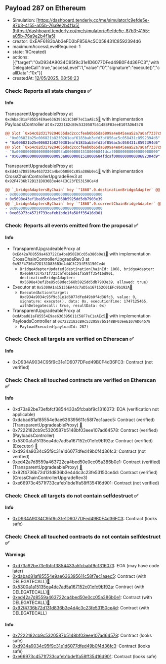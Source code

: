 ## Payload 287 on Ethereum

- Simulation: [https://dashboard.tenderly.co/me/simulator/c9efde5e-87b3-4155-a05b-76a9e2b4f1a5](https://dashboard.tenderly.co/me/simulator/c9efde5e-87b3-4155-a05b-76a9e2b4f1a5)
- creator: 0xEAF6183bAb3eFD3bF856Ac5C058431C8592394d6
- maximumAccessLevelRequired: 1
- state: 1(Created)
- actions: [{"target":"0xD934A9034C95f9c31e1D6077DFed49B0F4d36FC3","withDelegateCall":true,"accessLevel":1,"value":"0","signature":"execute()","callData":"0x"}]
- createdAt: [12/05/2025, 08:58:23](https://etherscan.io/tx/0x906594dce02ed2baf05a163ff9d95357deb979a9638513a9828982359c4775cb)

### Check: Reports all state changes :white_check_mark:

#### Info


TransparentUpgradeableProxy at `0xdAbad81aF85554E9ae636395611C58F7eC1aAEc5`[:ghost:](https://github.com/bgd-labs/aave-address-book "GovernanceV3Ethereum.PAYLOADS_CONTROLLER") with implementation PayloadsController at `0x7222182cB9c5320587b5148BF03eeE107AD64578`
```diff
@@ Slot `0x64c02d3179204055dad2cccfeeb0b65da6899a4e845aea52a7a0af7337c9130f` @@
- "0x006821b25e006821b82f0201eaf6183bab3efd3bf856ac5c058431c8592394d6"
+ "0x006821b25e006821b82f0301eaf6183bab3efd3bf856ac5c058431c8592394d6"
@@ Slot `0x64c02d3179204055dad2cccfeeb0b65da6899a4e845aea52a7a0af7337c91310` @@
- "0x000000000000000000093a80000001518000684fdcaf00000000000000000000"
+ "0x000000000000000000093a80000001518000684fdcaf000000000000682304d9"
```

TransparentUpgradeableProxy at `0xEd42a7D8559a463722Ca4beD50E0Cc05a386b0e1`[:ghost:](https://github.com/bgd-labs/aave-address-book "GovernanceV3Ethereum.CROSS_CHAIN_CONTROLLER") with implementation CrossChainControllerUpgradeRev3 at `0x92F4736b72D131D836B3e4d4C3C23fE53150Ce4d`
```diff
@@ `_bridgeAdaptersByChain` key `"1868".0.destinationBridgeAdapter` @@
- 0x0000000000000000000000000000000000000000
+ 0x5698e43ef1be85c68dec568b5925dd5db7903e39
@@ `_bridgeAdaptersByChain` key `"1868".0.currentChainBridgeAdapter` @@
- 0x0000000000000000000000000000000000000000
+ 0xe66973c4571f733cafeb1bde1fa58ff35416d901
```


### Check: Reports all events emitted from the proposal :white_check_mark:

#### Info

- TransparentUpgradeableProxy at `0xEd42a7D8559a463722Ca4beD50E0Cc05a386b0e1`[:ghost:](https://github.com/bgd-labs/aave-address-book "GovernanceV3Ethereum.CROSS_CHAIN_CONTROLLER") with implementation CrossChainControllerUpgradeRev3 at `0x92F4736b72D131D836B3e4d4C3C23fE53150Ce4d`
  - `BridgeAdapterUpdated(destinationChainId: 1868, bridgeAdapter: 0xe66973c4571f733cafeb1bde1fa58ff35416d901, destinationBridgeAdapter: 0x5698e43ef1be85c68dec568b5925dd5db7903e39, allowed: true)`
- Executor at `0x5300A1a15135EA4dc7aD5a167152C01EFc9b192A`[:ghost:](https://github.com/bgd-labs/aave-address-book "AaveV2Ethereum.POOL_ADMIN, AaveV2EthereumAMM.POOL_ADMIN, AaveV3Ethereum.ACL_ADMIN, AaveV3EthereumEtherFi.ACL_ADMIN, AaveV3EthereumLido.ACL_ADMIN, GovernanceV3Ethereum.EXECUTOR_LVL_1")
  - `ExecutedAction(target: 0xd934a9034c95f9c31e1d6077dfed49b0f4d36fc3, value: 0, signature: execute(), data: 0x, executionTime: 1747125465, withDelegatecall: true, resultData: 0x)`
- TransparentUpgradeableProxy at `0xdAbad81aF85554E9ae636395611C58F7eC1aAEc5`[:ghost:](https://github.com/bgd-labs/aave-address-book "GovernanceV3Ethereum.PAYLOADS_CONTROLLER") with implementation PayloadsController at `0x7222182cB9c5320587b5148BF03eeE107AD64578`
  - `PayloadExecuted(payloadId: 287)`

### Check: Check all targets are verified on Etherscan :white_check_mark:

#### Info

- 0xD934A9034C95f9c31e1D6077DFed49B0F4d36FC3: Contract (not verified) 

### Check: Check all touched contracts are verified on Etherscan :white_check_mark:

#### Info

- 0xd73a92be73efbfcf3854433a5fcbabf9c1316073: EOA (verification not applicable)
- 0xdabad81af85554e9ae636395611c58f7ec1aaec5: Contract (verified) (TransparentUpgradeableProxy) [:ghost:](https://github.com/bgd-labs/aave-address-book "GovernanceV3Ethereum.PAYLOADS_CONTROLLER")
- 0x7222182cb9c5320587b5148bf03eee107ad64578: Contract (verified) (PayloadsController) 
- 0x5300a1a15135ea4dc7ad5a167152c01efc9b192a: Contract (verified) (Executor) [:ghost:](https://github.com/bgd-labs/aave-address-book "AaveV2Ethereum.POOL_ADMIN, AaveV2EthereumAMM.POOL_ADMIN, AaveV3Ethereum.ACL_ADMIN, AaveV3EthereumEtherFi.ACL_ADMIN, AaveV3EthereumLido.ACL_ADMIN, GovernanceV3Ethereum.EXECUTOR_LVL_1")
- 0xd934a9034c95f9c31e1d6077dfed49b0f4d36fc3: Contract (not verified) 
- 0xed42a7d8559a463722ca4bed50e0cc05a386b0e1: Contract (verified) (TransparentUpgradeableProxy) [:ghost:](https://github.com/bgd-labs/aave-address-book "GovernanceV3Ethereum.CROSS_CHAIN_CONTROLLER")
- 0x92f4736b72d131d836b3e4d4c3c23fe53150ce4d: Contract (verified) (CrossChainControllerUpgradeRev3) 
- 0xe66973c4571f733cafeb1bde1fa58ff35416d901: Contract (not verified) 

### Check: Check all targets do not contain selfdestruct :white_check_mark:

#### Info

- [0xD934A9034C95f9c31e1D6077DFed49B0F4d36FC3](https://etherscan.io/address/0xD934A9034C95f9c31e1D6077DFed49B0F4d36FC3): Contract (looks safe)

### Check: Check all touched contracts do not contain selfdestruct :white_check_mark:

#### Warnings

- [0xd73a92be73efbfcf3854433a5fcbabf9c1316073](https://etherscan.io/address/0xd73a92be73efbfcf3854433a5fcbabf9c1316073): EOA (may have code later)
- [0xdabad81af85554e9ae636395611c58f7ec1aaec5](https://etherscan.io/address/0xdabad81af85554e9ae636395611c58f7ec1aaec5): Contract (with DELEGATECALL)[:ghost:](https://github.com/bgd-labs/aave-address-book "GovernanceV3Ethereum.PAYLOADS_CONTROLLER")
- [0x5300a1a15135ea4dc7ad5a167152c01efc9b192a](https://etherscan.io/address/0x5300a1a15135ea4dc7ad5a167152c01efc9b192a): Contract (with DELEGATECALL)[:ghost:](https://github.com/bgd-labs/aave-address-book "AaveV2Ethereum.POOL_ADMIN, AaveV2EthereumAMM.POOL_ADMIN, AaveV3Ethereum.ACL_ADMIN, AaveV3EthereumEtherFi.ACL_ADMIN, AaveV3EthereumLido.ACL_ADMIN, GovernanceV3Ethereum.EXECUTOR_LVL_1")
- [0xed42a7d8559a463722ca4bed50e0cc05a386b0e1](https://etherscan.io/address/0xed42a7d8559a463722ca4bed50e0cc05a386b0e1): Contract (with DELEGATECALL)[:ghost:](https://github.com/bgd-labs/aave-address-book "GovernanceV3Ethereum.CROSS_CHAIN_CONTROLLER")
- [0x92f4736b72d131d836b3e4d4c3c23fe53150ce4d](https://etherscan.io/address/0x92f4736b72d131d836b3e4d4c3c23fe53150ce4d): Contract (with DELEGATECALL)

#### Info

- [0x7222182cb9c5320587b5148bf03eee107ad64578](https://etherscan.io/address/0x7222182cb9c5320587b5148bf03eee107ad64578): Contract (looks safe)
- [0xd934a9034c95f9c31e1d6077dfed49b0f4d36fc3](https://etherscan.io/address/0xd934a9034c95f9c31e1d6077dfed49b0f4d36fc3): Contract (looks safe)
- [0xe66973c4571f733cafeb1bde1fa58ff35416d901](https://etherscan.io/address/0xe66973c4571f733cafeb1bde1fa58ff35416d901): Contract (looks safe)

